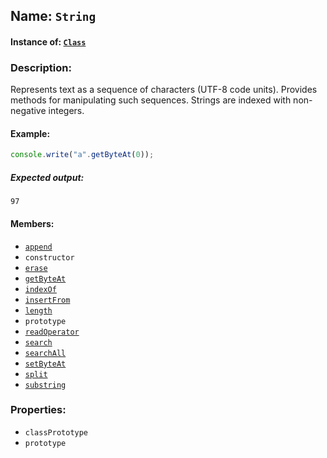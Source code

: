 ## Name: `String`

#### Instance of: [`Class`](Class.md)

### Description:

Represents text as a sequence of characters (UTF-8 code units).
Provides methods for manipulating such sequences. Strings 
are indexed with non-negative integers.

#### Example:

```js
console.write("a".getByteAt(0));
```

##### Expected output:

```
97
```

#### Members:

- [`append`](String.classPrototype.append.md)
- `constructor`
- [`erase`](String.classPrototype.erase.md)
- [`getByteAt`](String.classPrototype.getByteAt.md)
- [`indexOf`](String.classPrototype.indexOf.md)
- [`insertFrom`](String.classPrototype.insertFrom.md)
- [`length`](String.classPrototype.length.md)
- `prototype`
- [`readOperator`](String.classPrototype.readOperator.md)
- [`search`](String.classPrototype.search.md)
- [`searchAll`](String.classPrototype.searchAll.md)
- [`setByteAt`](String.classPrototype.setByteAt.md)
- [`split`](String.classPrototype.split.md)
- [`substring`](String.classPrototype.substring.md)


### Properties:

- `classPrototype`
- `prototype`


